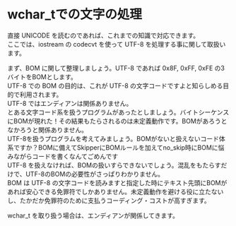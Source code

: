 # wchar_tでの文字の処理

  直接 UNICODE を読むのであれば、これまでの知識で対応できます。  
  ここでは、iostream の codecvt を使って UTF-8 を処理する事に関して取扱います。  
  
  まず、BOM に関して整理しましょう。UTF-8 であれば 0x8F, 0xFF, 0xFE の3バイトをBOMとします。  
  UTF-8 での BOM の目的は、これが UTF-8 の文字コードですよと知らしめる目的で利用されます。  
  UTF-8 ではエンディアンは関係ありません。  
  とある文字コード系を扱うプログラムがあったとしましょう。バイトシーケンスにBOMが現れた！その結果もたらされるのは未定義動作です。BOMがあろうとなかろうと関係ありません。  
  UTF-8を扱うプログラムを考えてみましょう。BOMがないと扱えないコード体系ですか？BOMに備えてSkipperにBOMルールを加えてno_skip時にBOMに悩みながらコードを書くなんてごめんです  
  UTF-8 を扱えなければ、BOMの扱いすらできないでしょう。混乱をもたらすだけで、UTF-8のBOMの必要性がさっぱりわかりません。  
  BOM は UTF-8 の文字コードを読みますと指定した時にテキスト先頭にBOMがあれば安心できる免罪符でしかありません。未定義動作を避ける役に立たないし、たかだか免罪符のために支払うコーディング・コストが高すぎます。  

  wchar_t を取り扱う場合は、エンディアンが関係してきます。  
  

